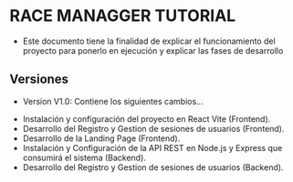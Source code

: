 # RACE MANAGGER TUTORIAL

- Este documento tiene la finalidad de explicar el funcionamiento del proyecto para ponerlo en ejecución y explicar las fases de desarrollo

## Versiones

* Version V1.0:
Contiene los siguientes cambios...

- Instalación y configuración del proyecto en React Vite (Frontend).
- Desarrollo del Registro y Gestion de sesiones de usuarios (Frontend).
- Desarrollo de la Landing Page (Frontend).
- Instalación y Configuración de la API REST en Node.js y Express que consumirá el sistema (Backend).
- Desarrollo del Registro y Gestion de sesiones de usuarios (Backend).
